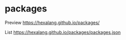 # packages

Preview https://hexalang.github.io/packages/

List https://hexalang.github.io/packages/packages.json
